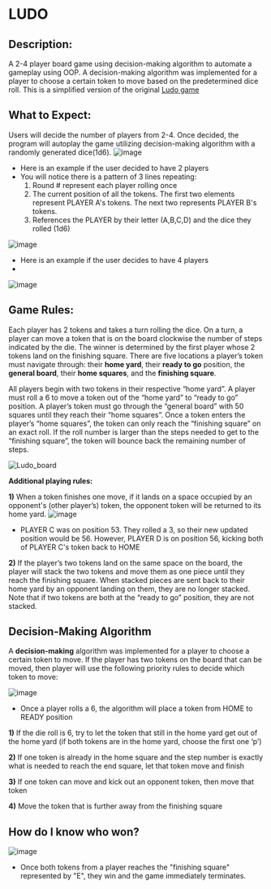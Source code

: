 # LUDO

## Description:
A 2-4 player board game using decision-making algorithm to automate a gameplay using OOP.
A decision-making algorithm was implemented for a player to choose a certain token to move based on the predetermined dice roll. 
This is a simplified version of the original [Ludo game](https://en.wikipedia.org/wiki/Ludo) 

## What to Expect:
Users will decide the number of players from 2-4. Once decided, the program will autoplay the game utilizing decision-making algorithm with a randomly generated dice(1d6).
![image](https://github.com/lorijseo/Ludo-Game/blob/master/ludo.gif/2-player-intro.JPG?raw=true)
* Here is an example if the user decided to have 2 players
* You will notice there is a pattern of 3 lines repeating:
  1. Round # represent each player rolling once
  2. The current position of all the tokens. The first two elements represent PLAYER A's tokens. The next two represents PLAYER B's tokens.
  3. References the PLAYER by their letter (A,B,C,D) and the dice they rolled (1d6)
     
![image](https://github.com/lorijseo/Ludo-Game/assets/99004250/dae48081-6283-4aa0-9bab-8f4caf8b4ca6)


* Here is an example if the user decides to have 4 players
* 
![image](https://github.com/lorijseo/Ludo-Game/blob/master/ludo.gif/4-players.gif?raw=true)


## Game Rules:
Each player has 2 tokens and takes a turn rolling the dice. On a turn, a player can move a token that is on the board clockwise the number of steps indicated by the die. The winner is determined by the first player whose 2 tokens land on the finishing square.
There are five locations a player’s token must navigate through: their **home yard**, their **ready to go** position, the **general board**, their **home squares**, and the **finishing square**. 

All players begin with two tokens in their respective “home  yard”. A player must roll a 6 to move a token out of the “home yard” to “ready to go” position. A player’s token must go through the “general board” with 50 squares until they reach their “home squares”. Once a token enters the player’s “home squares”, the token can only reach the “finishing square” on an exact roll. If the roll number is larger than the steps needed to get to the “finishing square”, the token will bounce back the remaining number of steps.

![Ludo_board](https://user-images.githubusercontent.com/99004250/191935384-8ce54b8a-32f3-46f0-8fad-9536ad83d293.png)

**Additional playing rules:**

**1)** When a token finishes one move, if it lands on a space occupied by an opponent's (other player’s) token, the opponent token will be returned to its home yard. 
![image](https://github.com/lorijseo/Ludo-Game/blob/master/ludo.gif/token-kick.JPG?raw=true)
* PLAYER C was on position 53. They rolled a 3, so their new updated position would be 56. However, PLAYER D is on position 56, kicking both of PLAYER C's token back to HOME


**2)** If the player’s two tokens land on the same space on the board, the player will stack the two tokens and move them as one piece until they reach the finishing square. When stacked pieces are sent back to their home yard by an opponent landing on them, they are no longer stacked. Note that if two tokens are both at the “ready to go” position, they are not stacked.


## Decision-Making Algorithm
A **decision-making** algorithm was implemented for a player to choose a certain token to move.  If the player has two tokens on the board that can be moved, then player will use the following priority rules to decide which token to move:

![image](https://github.com/lorijseo/Ludo-Game/blob/master/ludo.gif/roll-6.JPG?raw=true)
* Once a player rolls a 6, the algorithm will place a token from HOME to READY position

**1)** If the die roll is 6, try to let the token that still in the home yard get out of the home yard (if both tokens are in the home yard, choose the first one ‘p’)

**2)** If one token is already in the home square and the step number is exactly what is needed to reach the end square, let that token move and finish

**3)** If one token can move and kick out an opponent token, then move that token

**4)** Move the token that is further away from the finishing square

## How do I know who won?
![image](https://github.com/lorijseo/Ludo-Game/blob/master/ludo.gif/win.JPG?raw=true)
* Once both tokens from a player reaches the "finishing square" represented by "E", they win and the game immediately terminates.


